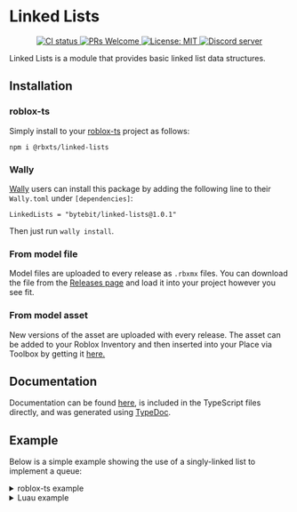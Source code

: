 # Linked Lists
<p align="center">
  <a href="https://github.com/Bytebit-Org/roblox-LinkedLists/actions">
      <img src="https://github.com/Bytebit-Org/roblox-LinkedLists/workflows/CI/badge.svg" alt="CI status" />
  </a>
  <a href="http://makeapullrequest.com">
    <img src="https://img.shields.io/badge/PRs-welcome-blue.svg" alt="PRs Welcome" />
  </a>
  <a href="https://opensource.org/licenses/MIT">
    <img src="https://img.shields.io/badge/License-MIT-blue.svg" alt="License: MIT" />
  </a>
  <a href="https://discord.gg/QEz3v8y">
    <img src="https://img.shields.io/badge/discord-join-7289DA.svg?logo=discord&longCache=true&style=flat" alt="Discord server" />
  </a>
</p>

Linked Lists is a module that provides basic linked list data structures.

## Installation
### roblox-ts
Simply install to your [roblox-ts](https://roblox-ts.com/) project as follows:
```
npm i @rbxts/linked-lists
```

### Wally
[Wally](https://github.com/UpliftGames/wally/) users can install this package by adding the following line to their `Wally.toml` under `[dependencies]`:
```
LinkedLists = "bytebit/linked-lists@1.0.1"
```

Then just run `wally install`.

### From model file
Model files are uploaded to every release as `.rbxmx` files. You can download the file from the [Releases page](https://github.com/Bytebit-Org/roblox-LinkedLists/releases) and load it into your project however you see fit.

### From model asset
New versions of the asset are uploaded with every release. The asset can be added to your Roblox Inventory and then inserted into your Place via Toolbox by getting it [here.](https://www.roblox.com/library/9171119495/Linked-Lists-Package)

## Documentation
Documentation can be found [here](https://github.com/Bytebit-Org/roblox-LinkedLists/tree/master/docs), is included in the TypeScript files directly, and was generated using [TypeDoc](https://typedoc.org/).

## Example
Below is a simple example showing the use of a singly-linked list to implement a queue:

<details>
  <summary>roblox-ts example</summary>

  ```ts
  import { SinglyLinkedList } from "@rbxts/linked-lists";

  export class Queue {
    private readonly linkedList = new SinglyLinkedList<defined>();

    public push(value: defined) {
      this.linkedList.pushToTail(value);
    }

    public pop() {
      return this.linkedList.popHeadValue();
    }
  }
  ```
</details>

<details>
  <summary>Luau example</summary>

  ```lua
  local SinglyLinkedList = require(path.to.modules["linked-lists"]).SinglyLinkedList

  local Queue = {}
  Queue.__index = Queue

  function new()
    local self = {}
    setmetatable(self, Queue)

    self.linkedList = SinglyLinkedList.new()

    return self
  end

  function Queue:push(value)
    self.linkedList:pushToTail(value)
  end

  function Queue:pop()
    return self.linkedList:popHeadValue()
  end

  return {
    new = new
  }
  ```
</details>